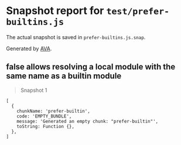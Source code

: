 # Snapshot report for `test/prefer-builtins.js`

The actual snapshot is saved in `prefer-builtins.js.snap`.

Generated by [AVA](https://avajs.dev).

## false allows resolving a local module with the same name as a builtin module

> Snapshot 1

    [
      {
        chunkName: 'prefer-builtin',
        code: 'EMPTY_BUNDLE',
        message: 'Generated an empty chunk: "prefer-builtin"',
        toString: Function {},
      },
    ]
